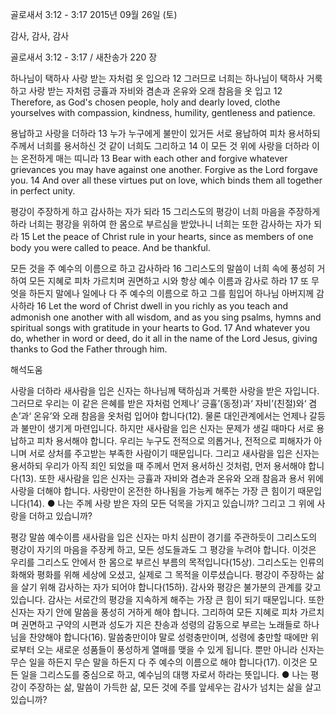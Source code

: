 골로새서 3:12 - 3:17 
2015년 09월 26일 (토)

감사, 감사, 감사



골로새서 3:12 - 3:17 / 새찬송가 220 장

하나님이 택하사 사랑 받는 자처럼 옷 입으라
12 그러므로 너희는 하나님이 택하사 거룩하고 사랑 받는 자처럼 긍휼과 자비와 겸손과 온유와 오래 참음을 옷 입고
12 Therefore, as God's chosen people, holy and dearly loved, clothe yourselves with compassion, kindness, humility, gentleness and patience. 

용납하고 사랑을 더하라
13 누가 누구에게 불만이 있거든 서로 용납하여 피차 용서하되 주께서 너희를 용서하신 것 같이 너희도 그리하고 14 이 모든 것 위에 사랑을 더하라 이는 온전하게 매는 띠니라
13 Bear with each other and forgive whatever grievances you may have against one another. Forgive as the Lord forgave you. 14 And over all these virtues put on love, which binds them all together in perfect unity. 

평강이 주장하게 하고 감사하는 자가 되라
15 그리스도의 평강이 너희 마음을 주장하게 하라 너희는 평강을 위하여 한 몸으로 부르심을 받았나니 너희는 또한 감사하는 자가 되라
15 Let the peace of Christ rule in your hearts, since as members of one body you were called to peace. And be thankful. 

모든 것을 주 예수의 이름으로 하고 감사하라
16 그리스도의 말씀이 너희 속에 풍성히 거하여 모든 지혜로 피차 가르치며 권면하고 시와 항상 예수 이름과 감사로 하라 17 또 무엇을 하든지 말에나 일에나 다 주 예수의 이름으로 하고 그를 힘입어 하나님 아버지께 감사하라
16 Let the word of Christ dwell in you richly as you teach and admonish one another with all wisdom, and as you sing psalms, hymns and spiritual songs with gratitude in your hearts to God. 17 And whatever you do, whether in word or deed, do it all in the name of the Lord Jesus, giving thanks to God the Father through him.

해석도움





사랑을 더하라 
새사람을 입은 신자는 하나님께 택하심과 거룩한 사랑을 받은 자입니다. 그러므로 우리는 이 같은 은혜를 받은 자처럼 언제나‘ 긍휼’(동정)과‘ 자비’(친절)와‘ 겸손’과‘ 온유’와 오래 참음을 옷처럼 입어야 합니다(12). 물론 대인관계에서는 언제나 갈등과 불만이 생기게 마련입니다. 하지만 새사람을 입은 신자는 문제가 생길 때마다 서로 용납하고 피차 용서해야 합니다. 우리는 누구도 전적으로 의롭거나, 전적으로 피해자가 아니며 서로 상처를 주고받는 부족한 사람이기 때문입니다. 그리고 새사람을 입은 신자는 용서하되 우리가 아직 죄인 되었을 때 주께서 먼저 용서하신 것처럼, 먼저 용서해야 합니다(13). 또한 새사람을 입은 신자는 긍휼과 자비와 겸손과 온유와 오래 참음과 용서 위에 사랑을 더해야 합니다. 사랑만이 온전한 하나됨을 가능케 해주는 가장 큰 힘이기 때문입니다(14).
● 나는 주께 사랑 받은 자의 모든 덕목을 가지고 있습니까? 그리고 그 위에 사랑을 더하고
있습니까?

평강 말씀 예수이름 
새사람을 입은 신자는 마치 심판이 경기를 주관하듯이 그리스도의 평강이 자기의 마음을 주장케 하고, 모든 성도들과도 그 평강을 누려야 합니다. 이것은 우리를 그리스도 안에서 한 몸으로 부르신 부름의 목적입니다(15상). 그리스도는 인류의 화해와 평화를 위해 세상에 오셨고, 실제로 그 목적을 이루셨습니다. 평강이 주장하는 삶을 살기 위해 감사하는 자가 되어야 합니다(15하). 감사와 평강은 불가분의 관계를 갖고 있습니다. 감사는 서로간의 평강을 지속하게 해주는 가장 큰 힘이 되기 때문입니다. 또한 신자는 자기 안에 말씀을 풍성히 거하게 해야 합니다. 그리하여 모든 지혜로 피차 가르치며 권면하고 구약의 시편과 성도가 지은 찬송과 성령의 감동으로 부르는 노래들로 하나님을 찬양해야 합니다(16). 말씀충만이야 말로 성령충만이며, 성령에 충만할 때에만 위로부터 오는 새로운 성품들이 풍성하게 열매를 맺을 수 있게 됩니다. 뿐만 아니라 신자는 무슨 일을 하든지 무슨 말을 하든지 다 주 예수의 이름으로 해야 합니다(17). 이것은 모든 일을 그리스도를 중심으로 하고, 예수님의 대행 자로서 하라는 뜻입니다.
● 나는 평강이 주장하는 삶, 말씀이 가득한 삶, 모든 것에 주를 앞세우는 감사가 넘치는 삶을 살고 있습니까?